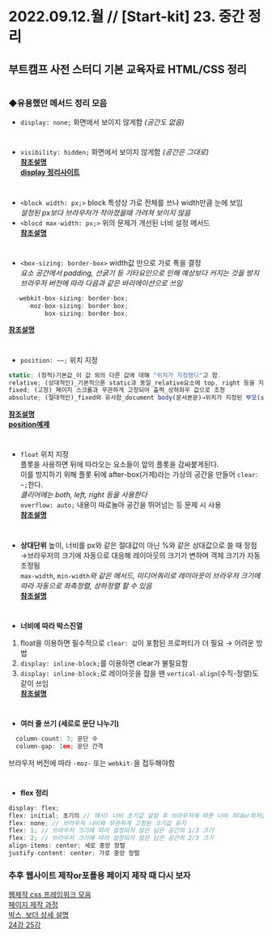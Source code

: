 
2022.09.12.월 // [Start-kit] 23. 중간 정리
========

## 부트캠프 사전 스터디 기본 교육자료 HTML/CSS 정리   


```js


```

### ◆유용했던 메서드 정리 모음

* `display: none;` 화면에서 보이지 않게함 *(공간도 없음)*   
#

* `visibility: hidden;` 화면에서 보이지 않게함 *(공간은 그대로)*   
[**참조설명**](https://ko.learnlayout.com/display.html)     
[**display 정리사이트**](https://developer.mozilla.org/en-US/docs/Web/CSS/display)      
#

* `<block width: px;>` block 특성상 가로 전체를 쓰나 width만큼 눈에 보임    
*설정된 px보다 브라우저가 작아졌을때 가려져 보이지 않음*     
* `<blocd max-width: px;>` 위의 문제가 개선된 너비 설정 메서드      
[**참조설명**](https://ko.learnlayout.com/margin-auto.html)     
#

* `<box-sizing: border-box>` width값 만으로 가로 폭을 결정      
*요소 공간에서 padding, 선굵기 등 기타요인으로 인해 예상보다 커지는 것을 방지*  
*브라우저 버전에 따라 다음과 같은 바리에이션으로 쓰임*      
```js
  -webkit-box-sizing: border-box;
     -moz-box-sizing: border-box;
          box-sizing: border-box;
```     
[**참조설명**](https://ko.learnlayout.com/box-sizing.html)     
#

* `position: ~~;` 위치 지정     
```js
static; (정적)기본값_이 값 외의 다른 값에 대해 "위치가 지정됐다"고 함.
relative; (상대적인)_기본적으론 static과 동일_relative요소에 top, right 등을 지정해 위치 설정       
fixed; (고정)_페이지 스크롤과 무관하게 고정되어 출력_상하좌우 값으로 조정   
absolute; (절대적인)_fixed와 유사함_document body(문서본문)→위치가 지정된 부모(static外)를 기준으로 위치 설정
```
[**참조설명**](https://ko.learnlayout.com/position.html)   
[**position예제**](https://ko.learnlayout.com/position-example.html)       
#

* `float` 위치 지정     
플롯을 사용하면 뒤에 따라오는 요소들이 앞의 플롯을 감싸붙게된다.    
이를 방지하기 위해 플롯 뒤에 after-box(가제)라는 가상의 공간을 만들어 `clear: ~;`한다.      
*클리어에는 both, left, right 등을 사용한다*    
`overflow: auto;` 내용이 따로놀아 공간을 뛰어넘는 등 문제 시 사용   
[**참조설명**](https://ko.learnlayout.com/clear.html)     
#

* **상대단위**
높이, 너비를 px와 같은 절대값이 아닌 %와 같은 상대값으로 쓸 때 장점     
→브라우저의 크기에 자동으로 대응해 레이아웃의 크기가 변하며 객체 크기가 자동조정됨  
`max-width`, `min-width`*와 같은 메서드, 미디어쿼리로 레이아웃이 브라우저 크기에 따라 자동으로 좌측정렬, 상하정렬 할 수 있음*    
[**참조설명**](https://ko.learnlayout.com/media-queries.html)     
#

* **너비에 따라 박스진열**
1. float을 이용하면 필수적으로 `clear: 값`이 포함된 프로퍼티가 더 필요 → 어려운 방법      
2. `display: inline-block;`를 이용하면 clear가 불필요함     
3. `display: inline-block;`로 레이아웃을 잡을 땐 `vertical-align`(수직-정렬)도 같이 쓰임    
[**참조설명**](https://ko.learnlayout.com/inline-block.html)     
#

* **여러 줄 쓰기 (세로로 문단 나누기)**   
```js
  column-count: 3; 문단 수
  column-gap: 1em; 문단 간격
```
브라우저 버전에 따라 `-moz-` 또는 `webkit-`을 접두해야함    
#

* **flex 정리** 
```js
display: flex;
flex: initial; 초기의 // 예시) 너비 초기값 설정 후 브라우저에 따른 너비 최대or최저값 설정  
flex: none; // 브라우저 너비와 무관하게 고정된 크기값 유지
flex: 1; // 브라우저 크기에 따라 설정되지 않은 남은 공간의 1/3 크기
flex: 2; // 브라우저 크기에 따라 설정되지 않은 남은 공간의 2/3 크기
align-items: center; 세로 중앙 정렬
justify-content: center; 가로 중앙 정렬
```         

### 추후 웹사이트 제작or포폴용 페이지 제작 때 다시 보자

[웹제작 css 프레임워크 모음](https://ko.learnlayout.com/frameworks.html)    
[페이지 제작 과정](https://poiemaweb.com/css3-layout)   
[박스, 보더 상세 설명](https://poiemaweb.com/css3-box-model)        
[24강 25강](https://replit.com/team/start-kit-htmlcss)
